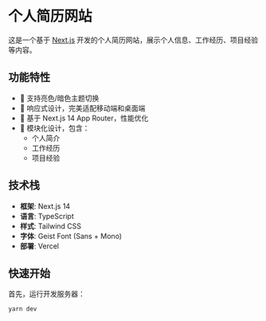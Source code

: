 # 个人简历网站

这是一个基于 [Next.js](https://nextjs.org) 开发的个人简历网站，展示个人信息、工作经历、项目经验等内容。

## 功能特性

- 🎨 支持亮色/暗色主题切换
- 📱 响应式设计，完美适配移动端和桌面端
- 🚀 基于 Next.js 14 App Router，性能优化
- 🎯 模块化设计，包含：
  - 个人简介
  - 工作经历
  - 项目经验


## 技术栈

- **框架**: Next.js 14
- **语言**: TypeScript
- **样式**: Tailwind CSS
- **字体**: Geist Font (Sans + Mono)
- **部署**: Vercel

## 快速开始

首先，运行开发服务器：

```bash
yarn dev
```




